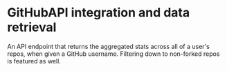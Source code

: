 # GitHubAPI integration and data retrieval
An API endpoint that returns the aggregated stats across all of a user's repos, when given a GitHub username. Filtering down to non-forked repos is featured as well.

